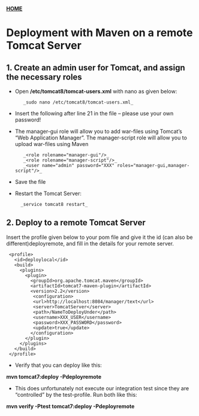 [**HOME**](../index.md)



# Deployment with Maven on a remote Tomcat Server


## 1. Create an admin user for Tomcat, and assign the necessary roles

* Open **/etc/tomcat8/tomcat-users.xml** with nano as given below:

         _sudo nano /etc/tomcat8/tomcat-users.xml_

* Insert the following after line 21 in the file – please use your own password!
* The manager-gui role will allow you to add war-files using Tomcat’s  “Web Application Manager”. The manager-script role will allow you to upload war-files using Maven

         _<role rolename="manager-gui"/>_
         _<role rolename="manager-script"/>_
         _<user name="admin" password="XXX" roles="manager-gui,manager-script"/>_

* Save the file
* Restart the Tomcat Server:   

        _service tomcat8 restart_



## 2. Deploy to a remote Tomcat Server

Insert the profile given below to your pom file and give it the id (can also be different)deployremote, and fill in the details for your remote server.

     <profile>
       <id>deploylocal</id>
       <build>
         <plugins>
           <plugin>  
             <groupId>org.apache.tomcat.maven</groupId>
             <artifactId>tomcat7-maven-plugin</artifactId>
             <version>2.2</version>
              <configuration>
              <url>http://localhost:8084/manager/text</url>
              <server>TomcatServer</server>
              <path>/NameToDeployUnder</path>
              <username>XXX_USER</username>
              <password>XXX_PASSWORD</password>
              <update>true</update>
             </configuration>
           </plugin>
         </plugins>
       </build>
     </profile>


* Verify that you can deploy like this: 

**mvn tomcat7:deploy -Pdeployremote**

* This does unfortunately not execute our integration test since they are “controlled” by the test-profile. Run both like this: 

**mvn verify -Ptest tomcat7:deploy -Pdeployremote**
